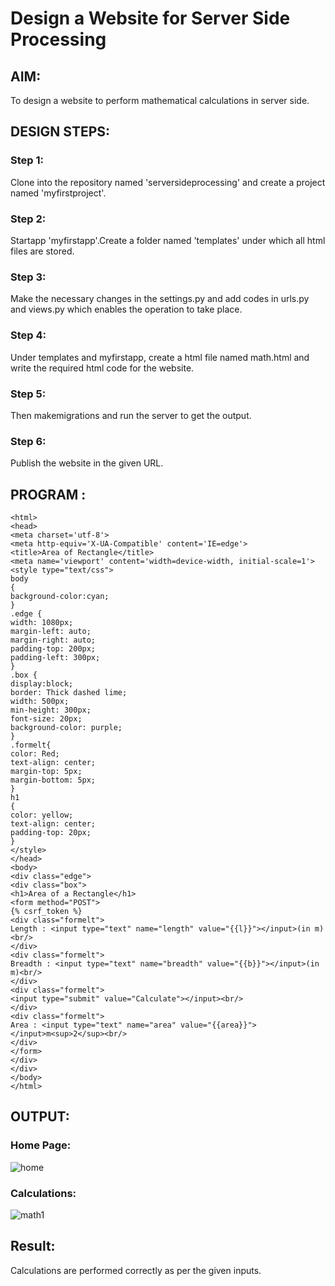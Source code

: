 # Design a Website for Server Side Processing

## AIM:
To design a website to perform mathematical calculations in server side.

## DESIGN STEPS:

### Step 1:
Clone into the repository named 'serversideprocessing' and create a project named 'myfirstproject'.

### Step 2:
Startapp 'myfirstapp'.Create a folder named 'templates' under which all html files are stored.

### Step 3:
Make the necessary changes in the settings.py and add codes in urls.py and views.py which enables the operation to take place.


### Step 4:
Under templates and myfirstapp, create a html file named math.html and write the required html code for the website.

### Step 5:
Then makemigrations and run the server to get the output.

### Step 6:
Publish the website in the given URL.


## PROGRAM :
```
<html>
<head>
<meta charset='utf-8'>
<meta http-equiv='X-UA-Compatible' content='IE=edge'>
<title>Area of Rectangle</title>
<meta name='viewport' content='width=device-width, initial-scale=1'>
<style type="text/css">
body 
{
background-color:cyan;
}
.edge {
width: 1080px;
margin-left: auto;
margin-right: auto;
padding-top: 200px;
padding-left: 300px;
}
.box {
display:block;
border: Thick dashed lime;
width: 500px;
min-height: 300px;
font-size: 20px;
background-color: purple;
}
.formelt{
color: Red;
text-align: center;
margin-top: 5px;
margin-bottom: 5px;
}
h1
{
color: yellow;
text-align: center;
padding-top: 20px;
}
</style>
</head>
<body>
<div class="edge">
<div class="box">
<h1>Area of a Rectangle</h1>
<form method="POST">
{% csrf_token %}
<div class="formelt">
Length : <input type="text" name="length" value="{{l}}"></input>(in m)<br/>
</div>
<div class="formelt">
Breadth : <input type="text" name="breadth" value="{{b}}"></input>(in m)<br/>
</div>
<div class="formelt">
<input type="submit" value="Calculate"></input><br/>
</div>
<div class="formelt">
Area : <input type="text" name="area" value="{{area}}"></input>m<sup>2</sup><br/>
</div>
</form>
</div>
</div>
</body>
</html>
```









## OUTPUT:
### Home Page:

![home](https://user-images.githubusercontent.com/119477835/213254411-f4fe6c5c-ab20-4e0c-9626-318ab108954f.png)

### Calculations:

![math1](https://user-images.githubusercontent.com/119477835/213254479-7f94d565-062f-407a-916f-1be1044d0340.png)

## Result:
Calculations are performed correctly as per the given inputs.
